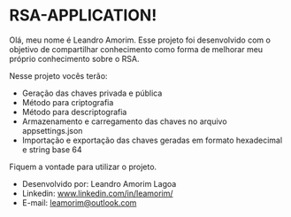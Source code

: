 # RSA-APPLICATION!

Olá, meu nome é Leandro Amorim.
Esse projeto foi desenvolvido com o objetivo de compartilhar conhecimento como forma de melhorar meu próprio conhecimento sobre o RSA. 

Nesse projeto vocês terão:
- Geração das chaves privada e pública
- Método para criptografia
- Método para descriptografia
- Armazenamento e carregamento das chaves no arquivo appsettings.json
- Importação e exportação das chaves geradas em formato hexadecimal e string base 64

Fiquem a vontade para utilizar o projeto.

 * Desenvolvido por: Leandro Amorim Lagoa
 * Linkedin: www.linkedin.com/in/leamorim/
 * E-mail: leamorim@outlook.com
